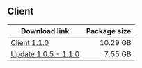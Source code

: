 ## Client

| Download link | Package size |
| ------------- | ------------:|
| [Client 1.1.0](https://autopatchos.starrails.com/client/download/20230527111343_8wBHfb9dmez1XooM/StarRail_1.1.0.zip) | 10.29 GB |
| [Update 1.0.5 - 1.1.0](https://autopatchos.starrails.com/client/hkrpg_global/35/game_1.0.5_1.1.0_hdiff_9czqxj0PVA6wltFp.zip) | 7.55 GB |